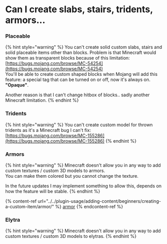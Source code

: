 # Can I create slabs, stairs, tridents, armors...

### Placeable

{% hint style="warning" %}
You can't create solid custom slabs, stairs and solid placeable items other than blocks. Problem is that Minecraft would show them as transparent blocks because of this limitation: [https://bugs.mojang.com/browse/MC-54254](https://bugs.mojang.com/browse/MC-54254) \
You'll be able to create custom shaped blocks when Mojang will add this feature: a special tag that can be turned on or off, now it's always on. **"Opaque"**.

Another reason is that I can't change hitbox of blocks.. sadly another Minecraft limitation.
{% endhint %}

### Tridents

{% hint style="warning" %}
You can't create custom model for thrown tridents as it's a Minecraft bug I can't fix: [https://bugs.mojang.com/browse/MC-155286](https://bugs.mojang.com/browse/MC-155286)
{% endhint %}

### Armors

{% hint style="warning" %}
Minecraft doesn't allow you in any way to add custom textures / custom 3D models to armors.\
You can make them colored but you cannot change the texture.

In the future updates I may implement something to allow this, depends on how the feature will be stable.
{% endhint %}

{% content-ref url="../../plugin-usage/adding-content/beginners/creating-a-custom-item/armor/" %}
[armor](../../plugin-usage/adding-content/beginners/creating-a-custom-item/armor/)
{% endcontent-ref %}

### Elytra

{% hint style="warning" %}
Minecraft doesn't allow you in any way to add custom textures / custom 3D models to elytras.
{% endhint %}

